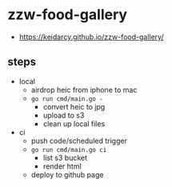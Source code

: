 # zzw-food-gallery

- https://keidarcy.github.io/zzw-food-gallery/

## steps

- local
  - airdrop heic from iphone to mac
  - `go run cmd/main.go -`
    - convert heic to jpg
    - upload to s3
    - clean up local files
- ci
  - push code/scheduled trigger
  - `go run cmd/main.go ci`
    - list s3 bucket
    - render html
  - deploy to github page
